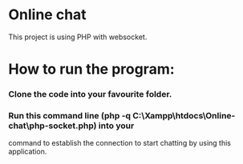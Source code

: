 # Online chat

This project is using PHP with websocket.

# How to run the program:

### Clone the code into your favourite folder.

### Run this command line (php -q C:\Xampp\htdocs\Online-chat\php-socket.php) into your 
command to establish the connection to start chatting by using this application.


